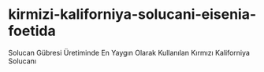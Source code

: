# kirmizi-kaliforniya-solucani-eisenia-foetida
Solucan Gübresi Üretiminde En Yaygın Olarak Kullanılan Kırmızı Kaliforniya Solucanı
